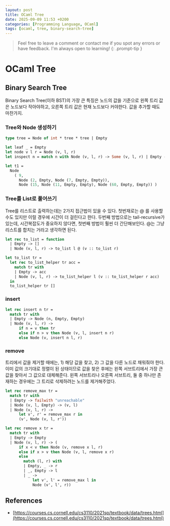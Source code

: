 ```yaml
---
layout: post
title: OCaml Tree
date: 2025-09-09 11:53 +0200
categories: [Programming Language, OCaml]
tags: [ocaml, tree, binary-search-tree]
---
```


> Feel free to leave a comment or contact me if you spot any errors or have feedback. I'm always open to learning!
{: .prompt-tip }
 
# OCaml Tree


## Binary Search Tree

Binary Search Tree(이하 BST)의 가장 큰 특징은 노드의 값을 기준으로 왼쪽 트리 값은 노드보다 작아야하고, 오른쪽 트리 값은 현재 노드보다 커야한다. 값을 추가할 때도 마찬가지.


### Tree와 Node 생성하기

```ocaml
type tree = Node of int * tree * tree | Empty

let leaf _ = Empty
let node v l r = Node (v, l, r)
let inspect n = match n with Node (v, l, r) -> Some (v, l, r) | Empty -> None

let t1 =
  Node
    ( 9,
      Node (2, Empty, Node (7, Empty, Empty)),
      Node (15, Node (11, Empty, Empty), Node (60, Empty, Empty)) )
```


### Tree를 List로 풀어쓰기

Tree를 리스트로 출력하는데는 2가지 접근법이 있을 수 있다. 첫번재로는 @ 를 사용할 수도 있지만 이럴 경우에 시간이 더 걸린다고 한다. 두번째 방법으로는 tail-recursive가 있는데, 시간복잡도가 중요하지 않다면, 첫번째 방법이 훨씬 더 간단해보인다. @는 그냥 리스트를 합치는 거라고 생각하면 된다. 

```ocaml
let rec to_list = function
  | Empty -> []
  | Node (v, l, r) -> to_list l @ (v :: to_list r)

let to_list tr =
  let rec to_list_helper tr acc =
    match tr with
    | Empty -> acc
    | Node (v, l, r) -> to_list_helper l (v :: to_list_helper r acc)
  in
  to_list_helper tr []
```


### insert

```ocaml
let rec insert n tr =
  match tr with
  | Empty -> Node (n, Empty, Empty)
  | Node (v, l, r) ->
      if n = v then tr
      else if n > v then Node (v, l, insert n r)
      else Node (v, insert n l, r)
```


### remove

트리에서 값을 제거할 때에는, 1) 해당 값을 찾고, 2) 그 값을 다른 노드로 채워줘야 한다. 이미 값의 크기대로 정렬이 된 상태이므로 값을 찾은 후에는 왼쪽 서브트리에서 가장 큰 값을 찾아서 그 값으로 대체해준다. 왼쪽 서브트리나 오른쪽 서브트리, 둘 중 하나만 존재하는 경우에는 그 트리로 삭제하려는 노드를 제거해주었다.


```ocaml
let rec remove_max tr =
  match tr with
  | Empty -> failwith "unreachable"
  | Node (v, l, Empty) -> (v, l)
  | Node (v, l, r) ->
      let v', r' = remove_max r in
      (v', Node (v, l, r'))

let rec remove x tr =
  match tr with
  | Empty -> Empty
  | Node (v, l, r) -> (
      if x < v then Node (v, remove x l, r)
      else if x > v then Node (v, l, remove x r)
      else
        match (l, r) with
        | Empty, _ -> r
        | _, Empty -> l
        | _ ->
            let v', l' = remove_max l in
            Node (v', l', r))
```


## References

- [https://courses.cs.cornell.edu/cs3110/2021sp/textbook/data/trees.html](https://courses.cs.cornell.edu/cs3110/2021sp/textbook/data/trees.html)